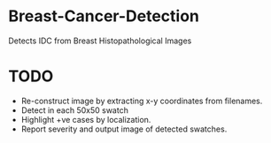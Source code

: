 # Breast-Cancer-Detection
Detects IDC from Breast Histopathological Images

# TODO

* Re-construct image by extracting x-y coordinates from filenames.
* Detect in each 50x50 swatch
* Highlight +ve cases by localization.
* Report severity and output image of detected swatches.
